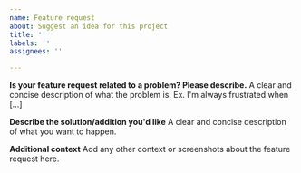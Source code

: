 ```yaml
---
name: Feature request
about: Suggest an idea for this project
title: ''
labels: ''
assignees: ''

---
```


**Is your feature request related to a problem? Please describe.**
A clear and concise description of what the problem is. Ex. I'm always frustrated when [...]

**Describe the solution/addition you'd like**
A clear and concise description of what you want to happen.

**Additional context**
Add any other context or screenshots about the feature request here.
